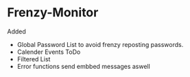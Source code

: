 # Frenzy-Monitor
Added
- Global Password List to avoid frenzy reposting passwords.
- Calender Events
ToDo
- Filtered List
- Error functions send embbed messages aswell
